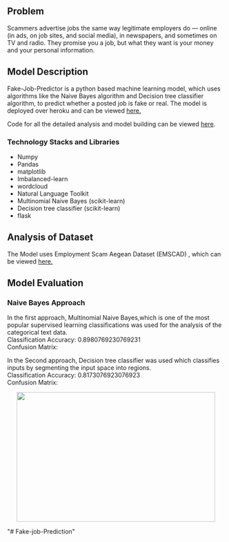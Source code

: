 ## Problem
Scammers advertise jobs the same way legitimate employers do — online (in ads, on job sites, and social media), in newspapers, and sometimes on TV and radio. They promise you a job, but what they want is your money and your personal information.

## Model Description 
Fake-Job-Predictor is a python based machine learning model, which uses algorithms like the Naive Bayes algorithm and Decision tree classifier algorithm, to predict whether a posted job is fake or real. The model is deployed over heroku and can be viewed [here.](https://fake-job-prediction.herokuapp.com/)

Code for all the detailed analysis and model building can be viewed [here](Fake_job_predictor.ipynb).

### Technology Stacks and Libraries

* Numpy
* Pandas
* matplotlib
* Imbalanced-learn
* wordcloud
* Natural Language Toolkit
* Multinomial Naive Bayes (scikit-learn)
* Decision tree classifier (scikit-learn)
* flask

## Analysis of Dataset
The Model uses Employment Scam Aegean Dataset (EMSCAD) , which can be viewed [here.](https://www.kaggle.com/amruthjithrajvr/recruitment-scam)

## Model Evaluation 

### Naive Bayes Approach 
In the first approach, Multinomial Naive Bayes,which is one of the most popular supervised learning classifications was used for the analysis of the categorical text data. <br>
Classification Accuracy: 0.8980769230769231 <br>
Confusion Matrix:

In the Second approach, Decision tree classifier was used which classifies inputs by segmenting the input space into regions. <br>
Classification Accuracy: 0.8173076923076923 <br>
Confusion Matrix:
<p align="center">
  <img width="460" height="300" src="Images/image6.PNG">
</p>

"# Fake-job-Prediction" 
